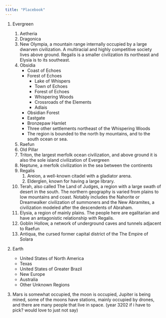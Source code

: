 ```yaml
---
title: "Placebook"
---
```


<!-- Regional Lore Threads

   - Dwarven Stronghold from Salt Mines
   - Hex Grid RPG Battle Map
   - Wendigo in snowy forest
   - Iron Flame Book Summary
-->

1. Evergreen

   1. Aetheria
   2. Dragonica
   3. New Olympia, a mountain range internally occupied by a large dwarven civilization. A multiracial and highly competitive society lives above ground. Regalis is a smaller civilization its northeast and Elysia is to its southeast.
   4. Obsidia
      - Coast of Echoes
      - Forest of Echoes
        - Lake of Whispers
        - Town of Echoes
        - Forest of Echoes
        - Whispering Woods
        - Crossroads of the Elements
        - Adlais
      - Obsidian Forest
      - Eastgate
      - Bronzepaw Hamlet
      - Three other settlements northeast of the Whispering Woods
      - The region is bounded to the north by mountains, and to the south ocean or sea.
   5. Raefun
   6. Old Pillar
   7. Triton, the largest merfolk ocean civilization, and above ground it is also the sole island civilization of Evergreen
   8. Neptune, a merfolk civilization in the sea between the continents
   9. Regalis
      1. Areion, a well-known citadel with a gladiator arena.
      2. Elderglen, known for having a large library.
   10. Terah, also called The Land of Judges, a region with a large swath of desert in the south. The northern geography is varied from plains to low mountains and coast. Notably includes the Nahorite or Dreamwalker civilization of summoners and the New Abramites, a civilization modeled after the descendents of Abraham.
   11. Elysia, a region of mainly plains. The people here are egalitarian and have an antagonistic relationship with Regalis.
   12. Goblin Hollow, a network of underground caves and tunnels adjacent to Raefun
   13. Antiqua, the cursed former capital district of the The Empire of Solara

2. Earth

   - United States of North America
   - Texas
   - United States of Greater Brazil
   - New Europe
   - Australia
   - Other Unknown Regions

3. Mars is somewhat occupied, the moon is occupied, Jupiter is being mined, some of the moons have stations, mainly occupied by drones, and there are many people that live in space. (year 3202 if i have to pick? would love to just not say)

